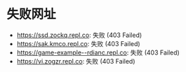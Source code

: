 # 失败网址
- https://ssd.zockq.repl.co: 失败 (403
Failed)
- https://sak.kmco.repl.co: 失败 (403
Failed)
- https://game-example--rdianc.repl.co: 失败 (403
Failed)
- https://vi.zogzr.repl.co: 失败 (403
Failed)
